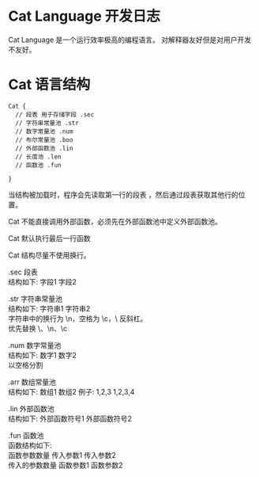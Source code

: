 # Cat Language 开发日志

Cat Language 是一个运行效率极高的编程语言。
对解释器友好但是对用户开发不友好。

# Cat 语言结构

```
Cat {  
  // 段表 用于存储字段 .sec  
  // 字符串常量池 .str  
  // 数字常量池 .num  
  // 布尔常量池 .boo  
  // 外部函数池 .lin  
  // 长度池 .len
  // 函数池 .fun  

}
```

当结构被加载时，程序会先读取第一行的段表
，然后通过段表获取其他行的位置。

Cat 不能直接调用外部函数，必须先在外部函数池中定义外部函数池。

Cat 默认执行最后一行函数

Cat 结构尽量不使用换行。

.sec 段表  
结构如下: 字段1 字段2

.str 字符串常量池  
结构如下: 字符串1 字符串2  
字符串中的换行为 \n，空格为 \c，\\ 反斜杠。  
优先替换 \\、\n、\c  

.num 数字常量池  
结构如下: 数字1 数字2  
以空格分割

.arr 数组常量池  
结构如下: 数组1 数组2
例子: 1,2,3 1,2,3,4

.lin 外部函数池  
结构如下: 外部函数符号1 外部函数符号2

.fun 函数池  
函数结构如下:  
函数参数数量 传入参数1 传入参数2  
传入的参数数量 函数参数1 函数参数2

